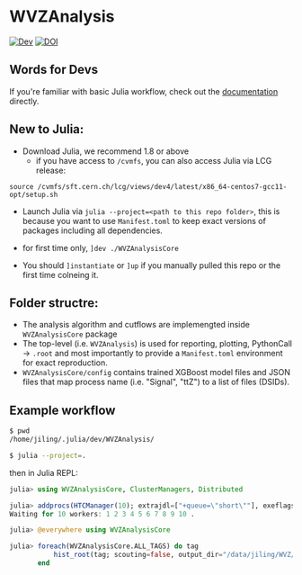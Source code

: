 # WVZAnalysis

[![Dev](https://img.shields.io/badge/docs-dev-blue.svg)](https://moelf.github.io/WVZAnalysis.jl/dev)
[![DOI](https://zenodo.org/badge/388537649.svg)](https://zenodo.org/badge/latestdoi/388537649)


## Words for Devs
If you're familiar with basic Julia workflow, check out the [documentation](https://moelf.github.io/WVZAnalysis.jl/dev)
directly.

## New to Julia:
- Download Julia, we recommend 1.8 or above
    - if you have access to `/cvmfs`, you can also access Julia via LCG release:
```
source /cvmfs/sft.cern.ch/lcg/views/dev4/latest/x86_64-centos7-gcc11-opt/setup.sh
```

- Launch Julia via `julia --project=<path to this repo folder>`, this is because
you want to use `Manifest.toml` to keep exact versions of packages including all dependencies.

- for first time only, `]dev ./WVZAnalysisCore`

- You should `]instantiate` or `]up` if you manually pulled this repo or the first time colneing it.

## Folder structre:
- The analysis algorithm and cutflows are implemengted inside `WVZAnalysisCore` package
- The top-level (i.e. `WVZAnalysis`) is used for reporting, plotting, PythonCall -> `.root` and
most importantly to provide a `Manifest.toml` environment for exact reproduction.
- `WVZAnalysisCore/config` contains trained XGBoost model files and JSON files that map process name
(i.e. "Signal", "ttZ") to a list of files (DSIDs).


## Example workflow
```bash
$ pwd
/home/jiling/.julia/dev/WVZAnalysis/ 

$ julia --project=.
```
then in Julia REPL:
```julia
julia> using WVZAnalysisCore, ClusterManagers, Distributed

julia> addprocs(HTCManager(10); extrajdl=["+queue=\"short\""], exeflags = `--project=$(Base.active_project()) -e 'include("/data/jiling/WVZ/init.jl")'`);
Waiting for 10 workers: 1 2 3 4 5 6 7 8 9 10 .

julia> @everywhere using WVZAnalysisCore

julia> foreach(WVZAnalysisCore.ALL_TAGS) do tag
           hist_root(tag; scouting=false, output_dir="/data/jiling/WVZ/v2.3_hists_uproot_jan9/");
       end
```

